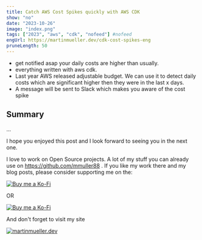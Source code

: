 ```yaml
---
title: Catch AWS Cost Spikes quickly with AWS CDK
show: "no"
date: "2023-10-26"
image: "index.png"  
tags: ["2023", "aws", "cdk", "nofeed"] #nofeed
engUrl: https://martinmueller.dev/cdk-cost-spikes-eng
pruneLength: 50
---
```


* get notified asap your daily costs are higher than usually.
* everything written with aws cdk.
* Last year AWS released adjustable budget. We can use it to detect daily costs which are significant higher then they were in the last x days.
* A message will be sent to Slack which makes you aware of the cost spike

## Summary

...

I hope you enjoyed this post and I look forward to seeing you in the next one.

I love to work on Open Source projects. A lot of my stuff you can already use on <https://github.com/mmuller88> . If you like my work there and my blog posts, please consider supporting me on the:

[![Buy me a Ko-Fi](https://storage.ko-fi.com/cdn/useruploads/png_d554a01f-60f0-4969-94d1-7b69f3e28c2fcover.jpg?v=69a332f2-b808-4369-8ba3-dae0d1100dd4)](https://ko-fi.com/T6T1BR59W)

OR

[![Buy me a Ko-Fi](https://theastrologypodcast.com/wp-content/uploads/2015/06/become-my-patron-05.jpg)](https://www.patreon.com/bePatron?u=29010217)

And don't forget to visit my site

[![martinmueller.dev](https://martinmueller.dev/static/84caa5292a6d0c37c48ae280d04b5fa6/a7715/joint.jpg)](https://martinmueller.dev/resume)